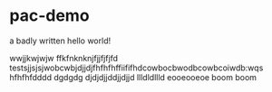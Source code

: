 # pac-demo

a badly written hello world!

wwjjkwjwjw
ffkfnknknjfjjfjfjfd
testsjjsjsjwobcwbjdjjdjfhfhfhffiififhdcowbocbwodbcowbcoiwdb:wqs
hfhfhfdddd
dgdgdg
djdjdjjddjjdjjd
llldldllld
eooeooeoe
boom boom
